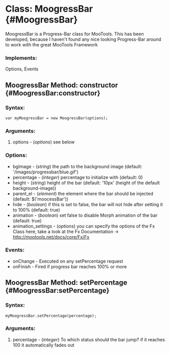 Class: MoogressBar {#MoogressBar}
===============================

MoogressBar is a Progress-Bar class for MooTools.
This has been developed, because I haven't found any nice looking
Progress-Bar around to work with the great MooTools Framework

### Implements:

Options, Events

MoogressBar Method: constructor {#MoogressBar:constructor}
---------------------------------------------------------


### Syntax:

	var myMoogressBar = new MoogressBar(options);

### Arguments:

1. options - (*options*) see below

### Options:

* bgImage - (*string*) the path to the background image (default: '/images/progressbar/blue.gif')
* percentage - (*integer*) percentage to initialize with (default: 0)
* height - (*string*) height of the bar (default: '10px' (height of the default background-image))
* parent_el - (*element*) the element where the bar should be injected (default: $('moocessBar'))
* hide - (*boolean*) if this is set to false, the bar will not hide after setting it to 100% (default: true)
* animation - (*boolean*) set false to disable Morph animation of the bar (default: true)
* animation_settings - (*options*) you can specify the options of the Fx Class here, take a look at the Fx Documentation -> http://mootools.net/docs/core/Fx/Fx

### Events:

* onChange - Executed on any setPercentage request
* onFinish - Fired if progress bar reaches 100% or more

MoogressBar Method: setPercentage {#MoogressBar:setPercentage}
-------------------------------------------------------------


### Syntax:

	myMoogressBar.setPercentage(percentage);

### Arguments:

1. percentage - (*integer*) To which status should the bar jump? if it reaches 100 it automatically fades out

